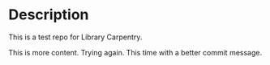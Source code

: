 # Description
This is a test repo for Library Carpentry.

This is more content.
Trying again. This time with a better commit message.
